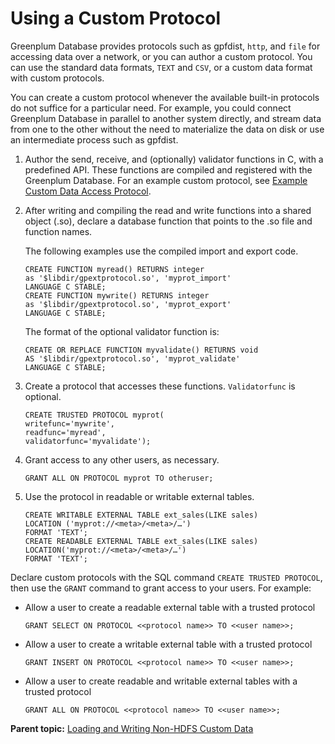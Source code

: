 # Using a Custom Protocol 

Greenplum Database provides protocols such as gpfdist, `http`, and `file` for accessing data over a network, or you can author a custom protocol. You can use the standard data formats, `TEXT` and `CSV`, or a custom data format with custom protocols.

You can create a custom protocol whenever the available built-in protocols do not suffice for a particular need. For example, you could connect Greenplum Database in parallel to another system directly, and stream data from one to the other without the need to materialize the data on disk or use an intermediate process such as gpfdist.

1.  Author the send, receive, and \(optionally\) validator functions in C, with a predefined API. These functions are compiled and registered with the Greenplum Database. For an example custom protocol, see [Example Custom Data Access Protocol](g-example-custom-data-access-protocol.html).
2.  After writing and compiling the read and write functions into a shared object \(.so\), declare a database function that points to the .so file and function names.

    The following examples use the compiled import and export code.

    ```
    CREATE FUNCTION myread() RETURNS integer
    as '$libdir/gpextprotocol.so', 'myprot_import'
    LANGUAGE C STABLE;
    CREATE FUNCTION mywrite() RETURNS integer
    as '$libdir/gpextprotocol.so', 'myprot_export'
    LANGUAGE C STABLE;
    
    ```

    The format of the optional validator function is:

    ```
    CREATE OR REPLACE FUNCTION myvalidate() RETURNS void 
    AS '$libdir/gpextprotocol.so', 'myprot_validate' 
    LANGUAGE C STABLE; 
    
    ```

3.  Create a protocol that accesses these functions. `Validatorfunc` is optional.

    ```
    CREATE TRUSTED PROTOCOL myprot(
    writefunc='mywrite',
    readfunc='myread', 
    validatorfunc='myvalidate');
    ```

4.  Grant access to any other users, as necessary.

    ```
    GRANT ALL ON PROTOCOL myprot TO otheruser;
    
    ```

5.  Use the protocol in readable or writable external tables.

    ```
    CREATE WRITABLE EXTERNAL TABLE ext_sales(LIKE sales)
    LOCATION ('myprot://<meta>/<meta>/…')
    FORMAT 'TEXT';
    CREATE READABLE EXTERNAL TABLE ext_sales(LIKE sales)
    LOCATION('myprot://<meta>/<meta>/…')
    FORMAT 'TEXT';
    
    ```


Declare custom protocols with the SQL command `CREATE TRUSTED PROTOCOL`, then use the `GRANT` command to grant access to your users. For example:

-   Allow a user to create a readable external table with a trusted protocol

    ```
    GRANT SELECT ON PROTOCOL <<protocol name>> TO <<user name>>;
    ```

-   Allow a user to create a writable external table with a trusted protocol

    ```
    GRANT INSERT ON PROTOCOL <<protocol name>> TO <<user name>>;
    ```

-   Allow a user to create readable and writable external tables with a trusted protocol

    ```
    GRANT ALL ON PROTOCOL <<protocol name>> TO <<user name>>;
    ```


**Parent topic:** [Loading and Writing Non-HDFS Custom Data](../../load/topics/g-loading-and-writing-non-hdfs-custom-data.html)

